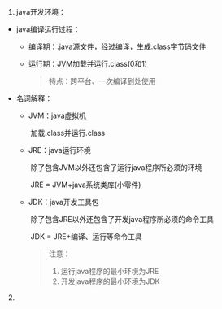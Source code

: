 1.  java开发环境：

- java编译运行过程：

    - 编译期：.java源文件，经过编译，生成.class字节码文件

    - 运行期：JVM加载并运行.class(0和1)

      > 特点：跨平台、一次编译到处使用

- 名词解释：

    - JVM：java虚拟机

      ​          加载.class并运行.class

    - JRE：java运行环境

      ​          除了包含JVM以外还包含了运行java程序所必须的环境

      ​          JRE = JVM+java系统类库(小零件)

    - JDK：java开发工具包

      ​          除了包含JRE以外还包含了开发java程序所必须的命令工具

      ​          JDK = JRE+编译、运行等命令工具

      > 注意：
      >
      > 1. 运行java程序的最小环境为JRE
      > 2. 开发java程序的最小环境为JDK
      > 

2.